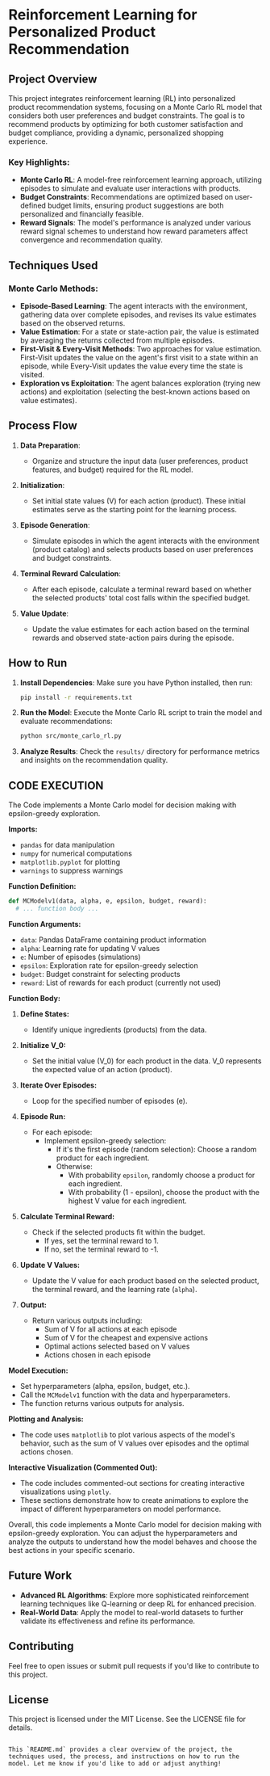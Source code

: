 # Reinforcement Learning for Personalized Product Recommendation

## Project Overview

This project integrates reinforcement learning (RL) into personalized product recommendation systems, focusing on a Monte Carlo RL model that considers both user preferences and budget constraints. The goal is to recommend products by optimizing for both customer satisfaction and budget compliance, providing a dynamic, personalized shopping experience.

### Key Highlights:
- **Monte Carlo RL**: A model-free reinforcement learning approach, utilizing episodes to simulate and evaluate user interactions with products.
- **Budget Constraints**: Recommendations are optimized based on user-defined budget limits, ensuring product suggestions are both personalized and financially feasible.
- **Reward Signals**: The model's performance is analyzed under various reward signal schemes to understand how reward parameters affect convergence and recommendation quality.

## Techniques Used

### Monte Carlo Methods:
- **Episode-Based Learning**: The agent interacts with the environment, gathering data over complete episodes, and revises its value estimates based on the observed returns.
- **Value Estimation**: For a state or state-action pair, the value is estimated by averaging the returns collected from multiple episodes.
- **First-Visit & Every-Visit Methods**: Two approaches for value estimation. First-Visit updates the value on the agent's first visit to a state within an episode, while Every-Visit updates the value every time the state is visited.
- **Exploration vs Exploitation**: The agent balances exploration (trying new actions) and exploitation (selecting the best-known actions based on value estimates).

## Process Flow

1. **Data Preparation**:
   - Organize and structure the input data (user preferences, product features, and budget) required for the RL model.
   
2. **Initialization**:
   - Set initial state values (V) for each action (product). These initial estimates serve as the starting point for the learning process.

3. **Episode Generation**:
   - Simulate episodes in which the agent interacts with the environment (product catalog) and selects products based on user preferences and budget constraints.
   
4. **Terminal Reward Calculation**:
   - After each episode, calculate a terminal reward based on whether the selected products' total cost falls within the specified budget.

5. **Value Update**:
   - Update the value estimates for each action based on the terminal rewards and observed state-action pairs during the episode.


## How to Run

1. **Install Dependencies**:
   Make sure you have Python installed, then run:
   ```bash
   pip install -r requirements.txt
   ```

2. **Run the Model**:
   Execute the Monte Carlo RL script to train the model and evaluate recommendations:
   ```bash
   python src/monte_carlo_rl.py
   ```

3. **Analyze Results**:
   Check the `results/` directory for performance metrics and insights on the recommendation quality.

## CODE EXECUTION
The Code implements a Monte Carlo model for decision making with epsilon-greedy exploration.

**Imports:**

- `pandas` for data manipulation
- `numpy` for numerical computations
- `matplotlib.pyplot` for plotting
- `warnings` to suppress warnings

**Function Definition:**

```python
def MCModelv1(data, alpha, e, epsilon, budget, reward):
  # ... function body ...
```

**Function Arguments:**

- `data`: Pandas DataFrame containing product information
- `alpha`: Learning rate for updating V values
- `e`: Number of episodes (simulations)
- `epsilon`: Exploration rate for epsilon-greedy selection
- `budget`: Budget constraint for selecting products
- `reward`: List of rewards for each product (currently not used)

**Function Body:**

1. **Define States:**
    - Identify unique ingredients (products) from the data.

2. **Initialize V_0:**
    - Set the initial value (V_0) for each product in the data. V_0 represents the expected value of an action (product).

3. **Iterate Over Episodes:**
    - Loop for the specified number of episodes (e).

4. **Episode Run:**
    - For each episode:
        - Implement epsilon-greedy selection:
            - If it's the first episode (random selection): Choose a random product for each ingredient.
            - Otherwise:
                - With probability `epsilon`, randomly choose a product for each ingredient.
                - With probability (1 - epsilon), choose the product with the highest V value for each ingredient.
    
5. **Calculate Terminal Reward:**
    - Check if the selected products fit within the budget.
        - If yes, set the terminal reward to 1.
        - If no, set the terminal reward to -1.

6. **Update V Values:**
    - Update the V value for each product based on the selected product, the terminal reward, and the learning rate (`alpha`).

7. **Output:**
    - Return various outputs including:
        - Sum of V for all actions at each episode
        - Sum of V for the cheapest and expensive actions
        - Optimal actions selected based on V values
        - Actions chosen in each episode

**Model Execution:**

- Set hyperparameters (alpha, epsilon, budget, etc.).
- Call the `MCModelv1` function with the data and hyperparameters.
- The function returns various outputs for analysis.

**Plotting and Analysis:**

- The code uses `matplotlib` to plot various aspects of the model's behavior, such as the sum of V values over episodes and the optimal actions chosen.

**Interactive Visualization (Commented Out):**

- The code includes commented-out sections for creating interactive visualizations using `plotly`.
- These sections demonstrate how to create animations to explore the impact of different hyperparameters on model performance.

Overall, this code implements a Monte Carlo model for decision making with epsilon-greedy exploration. You can adjust the hyperparameters and analyze the outputs to understand how the model behaves and choose the best actions in your specific scenario.

## Future Work

- **Advanced RL Algorithms**: Explore more sophisticated reinforcement learning techniques like Q-learning or deep RL for enhanced precision.
- **Real-World Data**: Apply the model to real-world datasets to further validate its effectiveness and refine its performance.

## Contributing

Feel free to open issues or submit pull requests if you'd like to contribute to this project.

## License

This project is licensed under the MIT License. See the LICENSE file for details.
```

This `README.md` provides a clear overview of the project, the techniques used, the process, and instructions on how to run the model. Let me know if you'd like to add or adjust anything!
